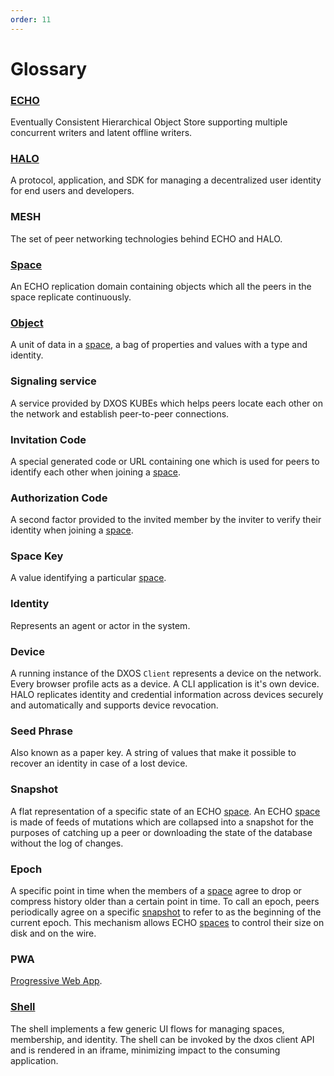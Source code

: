 ```yaml
---
order: 11
---
```


# Glossary

### [ECHO](./echo/)

Eventually Consistent Hierarchical Object Store supporting multiple concurrent writers and latent offline writers.

### [HALO](./halo/)

A protocol, application, and SDK for managing a decentralized user identity for end users and developers.

### MESH

The set of peer networking technologies behind ECHO and HALO.

### [Space](./echo/#spaces)

An ECHO replication domain containing objects which all the peers in the space replicate continuously.

### [Object](./echo/#objects)

A unit of data in a [space](#space), a bag of properties and values with a type and identity.

### Signaling service

A service provided by DXOS KUBEs which helps peers locate each other on the network and establish peer-to-peer connections.

### Invitation Code

A special generated code or URL containing one which is used for peers to identify each other when joining a [space](#space).

### Authorization Code

A second factor provided to the invited member by the inviter to verify their identity when joining a [space](#space).

### Space Key

A value identifying a particular [space](#space).

### Identity

Represents an agent or actor in the system.

### Device

A running instance of the DXOS `Client` represents a device on the network. Every browser profile acts as a device. A CLI application is it's own device. HALO replicates identity and credential information across devices securely and automatically and supports device revocation.

### Seed Phrase

Also known as a paper key. A string of values that make it possible to recover an identity in case of a lost device.

### Snapshot

A flat representation of a specific state of an ECHO [space](#space). An ECHO [space](#space) is made of feeds of mutations which are collapsed into a snapshot for the purposes of catching up a peer or downloading the state of the database without the log of changes.

### Epoch

A specific point in time when the members of a [space](#space) agree to drop or compress history older than a certain point in time. To call an epoch, peers periodically agree on a specific [snapshot](#snapshot) to refer to as the beginning of the current epoch. This mechanism allows ECHO [spaces](#space) to control their size on disk and on the wire.

### PWA

[Progressive Web App](https://en.wikipedia.org/wiki/Progressive_web_app).

### [Shell](./halo/#shell)

The shell implements a few generic UI flows for managing spaces, membership, and identity. The shell can be invoked by the dxos client API and is rendered in an iframe, minimizing impact to the consuming application.
